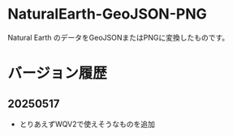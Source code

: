 # NaturalEarth-GeoJSON-PNG

Natural Earth のデータをGeoJSONまたはPNGに変換したものです。

# バージョン履歴

## 20250517

- とりあえずWQV2で使えそうなものを追加